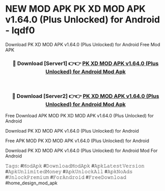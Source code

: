 # NEW MOD APK PK XD MOD APK v1.64.0 (Plus Unlocked) for Android - lqdf0
Download PK XD MOD APK v1.64.0 (Plus Unlocked) for Android Free Mod APK

<div align="center">
<h3>🔴 Download [Server1] 👉👉 <a href="https://apk-comot.site?title=PK_XD_MOD_APK_v1.64.0_(Plus_Unlocked)_for_Android">PK XD MOD APK v1.64.0 (Plus Unlocked) for Android Mod Apk</a></h3><br>

<h3>🔴 Download [Server2] 👉👉 <a href="https://apk-comot.site?title=PK_XD_MOD_APK_v1.64.0_(Plus_Unlocked)_for_Android">PK XD MOD APK v1.64.0 (Plus Unlocked) for Android Mod Apk</a></h3>
</div>


Free Download APK MOD PK XD MOD APK v1.64.0 (Plus Unlocked) for Android

Download PK XD MOD APK v1.64.0 (Plus Unlocked) for Android 

Free APK MOD PK XD MOD APK v1.64.0 (Plus Unlocked) for Android 

Download PK XD MOD APK v1.64.0 (Plus Unlocked) for Android Mod For Android

𝚃𝚊𝚐𝚜: #𝙼𝚘𝚍𝙰𝚙𝚔 #𝙳𝚘𝚠𝚗𝚕𝚘𝚊𝚍𝙼𝚘𝚍𝙰𝚙𝚔 #𝙰𝚙𝚔𝙻𝚊𝚝𝚎𝚜𝚝𝚅𝚎𝚛𝚜𝚒𝚘𝚗 #𝙰𝚙𝚔𝚄𝚗𝚕𝚒𝚖𝚒𝚝𝚎𝚍𝙼𝚘𝚗𝚎𝚢 #𝙰𝚙𝚔𝚄𝚗𝚕𝚘𝚌𝚔𝙰𝚕𝚕 #𝙰𝚙𝚔𝙽𝚘𝙰𝚍𝚜 #𝚄𝚗𝚕𝚘𝚌𝚔𝙿𝚛𝚎𝚖𝚒𝚞𝚖 #𝙵𝚘𝚛𝙰𝚗𝚍𝚛𝚘𝚒𝚍 #𝙵𝚛𝚎𝚎𝙳𝚘𝚠𝚗𝚕𝚘𝚊𝚍 #home_design_mod_apk